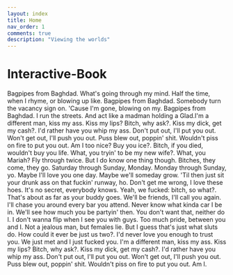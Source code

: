 ```yaml
---
layout: index
title: Home
nav_order: 1
comments: true
description: "Viewing the worlds"
---
```

# Interactive-Book
Bagpipes from Baghdad. What's going through my mind. Half the time, when I rhyme, or blowing up like. Bagpipes from Baghdad. Somebody turn the vacancy sign on. 'Cause I'm gone, blowing on my. Bagpipes from Baghdad. I run the streets. And act like a madman holding a Glad.I'm a different man, kiss my ass. Kiss my lips? Bitch, why ask?. Kiss my dick, get my cash?. I'd rather have you whip my ass. Don't put out, I'll put you out. Won't get out, I'll push you out. Puss blew out, poppin' shit. Wouldn't piss on fire to put you out. Am I too nice? Buy you ice?. Bitch, if you died, wouldn't buy you life. What, you tryin' to be my new wife?. What, you Mariah? Fly through twice. But I do know one thing though. Bitches, they come, they go. Saturday through Sunday, Monday. Monday through Sunday, yo. Maybe I'll love you one day. Maybe we'll someday grow. 'Til then just sit your drunk ass on that fuckin' runway, ho. Don't get me wrong, I love these hoes. It's no secret, everybody knows. Yeah, we fucked: bitch, so what?. That's about as far as your buddy goes. We'll be friends, I'll call you again. I'll chase you around every bar you attend. Never know what kinda car I be in. We'll see how much you be partyin' then. You don't want that, neither do I. I don't wanna flip when I see you with guys. Too much pride, between you and I. Not a jealous man, but females lie. But I guess that's just what sluts do. How could it ever be just us two?. I'd never love you enough to trust you. We just met and I just fucked you. I'm a different man, kiss my ass. Kiss my lips? Bitch, why ask?. Kiss my dick, get my cash?. I'd rather have you whip my ass. Don't put out, I'll put you out. Won't get out, I'll push you out. Puss blew out, poppin' shit. Wouldn't piss on fire to put you out. Am I.
